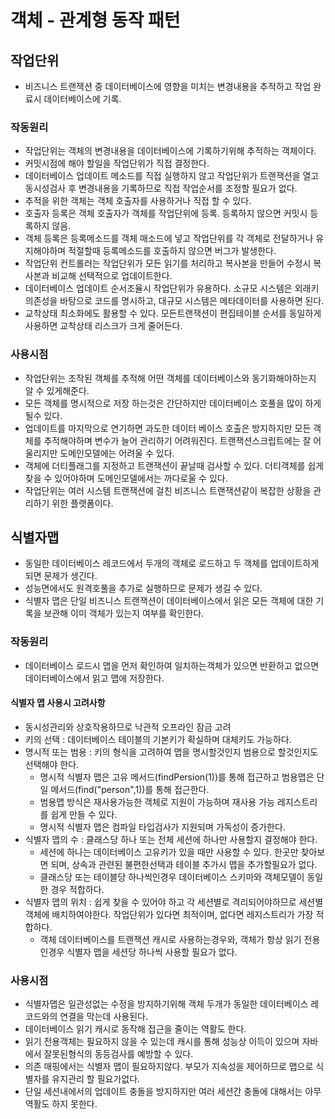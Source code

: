 # 객체 - 관계형 동작 패턴
## 작업단위
- 비즈니스 트랜잭션 중 데이터베이스에 영향을 미치는 변경내용을 추적하고 작업 완료시 데이터베이스에 기록.

### 작동원리
- 작업단위는 객체의 변경내용을 데이터베이스에 기록하기위해 추적하는 객체이다.
- 커밋시점에 해야 할일을 작업단위가 직접 결정한다.
- 데이터베이스 업데이트 메소드를 직접 실행하지 않고 작업단위가 트랜잭션을 열고 동시성검사 후 변경내용을 기록하므로 직접 작업순서를 조정할 필요가 없다.
- 추적을 위한 객체는 객체 호출자를 사용하거나 직접 할 수 있다.
- 호출자 등록은 객체 호출자가 객체를 작업단위에 등록. 등록하지 않으면 커밋시 등록하지 않음.
- 객체 등록은 등록메소드를 객체 매소드에 넣고 작업단위를 각 객체로 전달하거나 유지해야하며 적절할때 등록메소드를 호출하지 않으면 버그가 발생한다.
- 작업단위 컨트롤러는 작업단위가 모든 읽기를 처리하고 복사본을 만들어 수정시 복사본과 비교해 선택적으로 업데이트한다.
- 데이터베이스 업데이트 순서조율시 작업단위가 유용하다. 소규모 시스템은 외래키의존성을 바탕으로 코드를 명시하고, 대규모 시스템은 메타데이터를 사용하면 된다.
- 교착상태 최소화에도 활용할 수 있다. 모든트랜잭션이 편집테이블 순서를 동일하게 사용하면 교착상태 리스크가 크게 줄어든다.

### 사용시점
- 작업단위는 조작된 객체를 추적해 어떤 객체를 데이터베이스와 동기화해야하는지 알 수 있게해준다.
- 모든 객체를 명시적으로 저장 하는것은 간단하지만 데이터베이스 호풀을 많이 하게 될수 있다.
- 업데이트를 마지막으로 연기하면 과도한 데이터 베이스 호출은 방지하지만 모든 객체를 추적해야하며 변수가 늘어 관리하기 어려워진다. 트랜잭션스크립트에는 잘 어울리지만 도메인모델에는 어려울 수 있다.
- 객체에 더티플래그를 지정하고 트랜잭션이 끝날때 검사할 수 있다. 더티객체를 쉽게 찾을 수 있어야하며 도메인모델에서는 까다로울 수 있다.
- 작업단위는 여러 시스템 트랜잭션에 걸친 비즈니스 트랜잭션같이 복잡한 상황을 관리하기 위한 플랫폼이다.

## 식별자맵
- 동일한 데이터베이스 레코드에서 두개의 객체로 로드하고 두 객체를 업데이트하게되면 문제가 생긴다.
- 성능면에서도 원격호풀을 추가로 실행하므로 문제가 생길 수 있다.
- 식별자 맵은 단일 비즈니스 트랜잭션이 데이터베이스에서 읽은 모든 객체에 대한 기록을 보관해 이미 객체가 있는지 여부를 확인한다.

### 작동원리
- 데이터베이스 로드시 맵을 먼저 확인하여 일치하는객체가 있으면 반환하고 없으면 데이터베이스에서 읽고 맵에 저장한다.

#### 식별자 맵 사용시 고려사항
- 동시성관리와 상호작용하므로 낙관적 오프라인 잠금 고려
- 키의 선택 : 데이터베이스 테이블의 기본키가 확실하며 대체키도 가능하다.
- 명시적 또는 범용 : 키의 형식을 고려하여 맵을 명시할것인지 범용으로 할것인지도 선택해야 한다. 
  - 명시적 식별자 맵은 고유 메서드(findPersion(1))를 통해 접근하고 범용맵은 단일 메서드(find("person",1))를 통해 접근한다.
  - 범용맵 방식은 재사용가능한 객체로 지원이 가능하며 재사용 가능 레지스트리를 쉽게 만들 수 있다.
  - 명시적 식별자 맵은 컴파일 타입검사가 지원되며 가독성이 증가한다.
- 식별자 맵의 수 : 클래스당 하나 또는 전체 세션에 하나만 사용할지 결정해야 한다.
  - 세션에 하나는 데이터베이스 고유키가 있을 때만 사용할 수 있다. 한곳만 찾아보면 되며, 상속과 관련된 불편한선택과 테이블 추가시 맵을 추가할필요가 없다.
  - 클래스당 또는 테이블당 하나씩인경우 데이터베이스 스키마와 객체모델이 동일한 경우 적합하다.
- 식별자 맵의 위치 : 쉽게 찾을 수 있어야 하고 각 세션별로 격리되어야하므로 세션별 객체에 배치하여야한다. 작업단위가 있다면 최적이며, 없다면 레지스트리가 가장 적합하다.
  - 객체 데이터베이스를 트랜잭션 캐시로 사용하는경우와, 객체가 항상 읽기 전용인경우 식별자 맵을 세션당 하나씩 사용할 필요가 없다.

### 사용시점
- 식별자맵은 일관성없는 수정을 방지하기위해 객체 두개가 동일한 데이터베이스 레코드와의 연결을 막는데 사용된다.
- 데이터베이스 읽기 캐시로 동작해 접근을 줄이는 역활도 한다.
- 읽기 전용객체는 필요하지 않을 수 있는데 캐시를 통해 성능상 이득이 있으며 자바에서 잘못된형식의 동등검사를 예방할 수 있다.
- 의존 매핑에서는 식별자 맵이 필요하지않다. 부모가 지속성을 제어하므로 맵으로 식별자를 유지관리 할 필요가없다.
- 단일 세션내에서의 업데이트 충돌을 방지하지만 여러 세션간 충돌에 대해서는 아무 역활도 하지 못한다.

## 




















